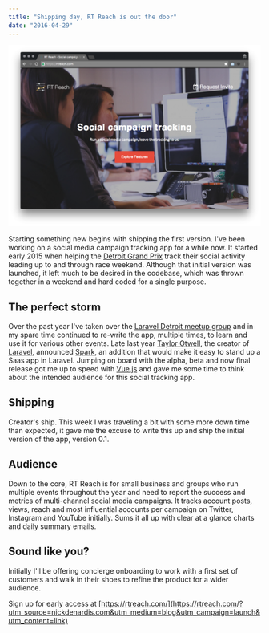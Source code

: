 ```yaml
---
title: "Shipping day, RT Reach is out the door"
date: "2016-04-29"
---
```


[![RT Reach screenshot](/images/rtreach-screenshot-1024x735.png)](https://rtreach.com/?utm_source=nickdenardis.com&utm_medium=blog&utm_campaign=launch&utm_content=image)

Starting something new begins with shipping the first version. I've been working on a social media campaign tracking app for a while now. It started early 2015 when helping the [Detroit Grand Prix](http://detroitgp.com/) track their social activity leading up to and through race weekend. Although that initial version was launched, it left much to be desired in the codebase, which was thrown together in a weekend and hard coded for a single purpose.

## The perfect storm

Over the past year I've taken over the [Laravel Detroit meetup group](http://www.meetup.com/Laravel-Detroit/) and in my spare time continued to re-write the app, multiple times, to learn and use it for various other events. Late last year [Taylor Otwell](https://twitter.com/taylorotwell), the creator of [Laravel](https://laravel.com/), announced [Spark](https://spark.laravel.com/), an addition that would make it easy to stand up a Saas app in Laravel. Jumping on board with the alpha, beta and now final release got me up to speed with [Vue.js](https://vuejs.org/) and gave me some time to think about the intended audience for this social tracking app.

## Shipping

Creator's ship. This week I was traveling a bit with some more down time than expected, it gave me the excuse to write this up and ship the initial version of the app, version 0.1.

## Audience

Down to the core, RT Reach is for small business and groups who run multiple events throughout the year and need to report the success and metrics of multi-channel social media campaigns. It tracks account posts, views, reach and most influential accounts per campaign on Twitter, Instagram and YouTube initially. Sums it all up with clear at a glance charts and daily summary emails.

## Sound like you?

Initially I'll be offering concierge onboarding to work with a first set of customers and walk in their shoes to refine the product for a wider audience.

Sign up for early access at [https://rtreach.com/](https://rtreach.com/?utm_source=nickdenardis.com&utm_medium=blog&utm_campaign=launch&utm_content=link)
